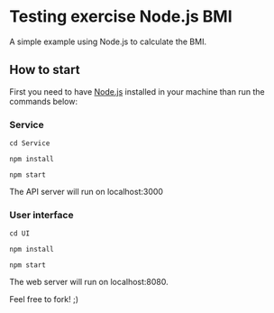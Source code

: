 # Testing exercise Node.js BMI
A simple example using Node.js to calculate the BMI.

## How to start
First you need to have [Node.js](https://nodejs.org/en/) installed in your machine than run the commands below:

### Service
```cd Service```

```npm install```

```npm start```

The API server will run on localhost:3000

### User interface
```cd UI```

```npm install```

```npm start```

The web server will run on localhost:8080.

Feel free to fork! ;)
